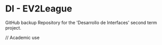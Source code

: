 # DI - EV2League

GitHub backup Repository for the 'Desarrollo de Interfaces' second term project.

// Academic use
